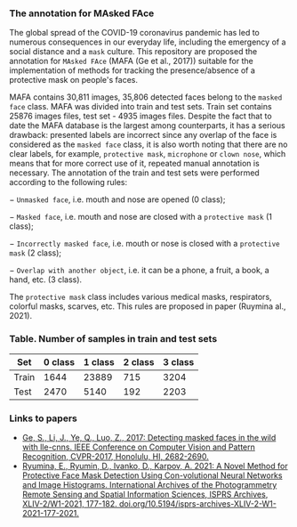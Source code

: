 ### The annotation for MAsked FAce

The global spread of the COVID-19 coronavirus pandemic has led to numerous consequences in our everyday life, including the emergency of a social distance and a ``mask`` culture. This repository are proposed the annotation for ``MAsked FAce`` (MAFA (Ge et al., 2017)) suitable for the implementation of methods for tracking the presence/absence of a protective mask on people's faces.

MAFA contains 30,811 images, 35,806 detected faces belong to the ``masked face`` class.  MAFA was divided into train and test sets. Train set contains 25876 images files, test set - 4935 images files. 
Despite the fact that to date the MAFA database is the largest among counterparts, it has a serious drawback: presented labels are incorrect since any overlap of the face is considered as the ``masked face`` class, it is also worth noting that there are no  clear labels, for example, ``protective mask``, ``microphone`` or  ``clown nose``, which means that for more correct use of it, repeated manual annotation is necessary. The annotation of the train and test sets were performed according to the following rules:

− ``Unmasked face``, i.e. mouth and nose are opened (0 class);

− ``Masked face``, i.e. mouth and nose are closed with a ``protective mask`` (1 class);

− ``Incorrectly masked face``, i.e. mouth or nose is closed with a ``protective mask`` (2 class);

− ``Overlap with another object``, i.e. it can be a phone, a fruit, a book, a hand, etc. (3 class).

The ``protective mask`` class includes various medical masks, respirators, colorful masks, scarves, etc. This rules are proposed in paper (Ruymina al., 2021).

### Table. Number of samples in train and test sets

| Set | 0 class | 1 class | 2 class | 3 class |
| - | ---- | ---- | ---- | ---- |
| Train| 1644| 23889 | 715 | 3204| 
| Test| 2470 | 5140 | 192 | 2203|

### Links to papers

- [Ge, S., Li, J., Ye, Q., Luo, Z., 2017: Detecting masked faces in the wild with lle-cnns. IEEE Conference on Computer Vision and Pattern Recognition, CVPR-2017, Honolulu, HI, 2682-2690.](https://openaccess.thecvf.com/content_cvpr_2017/html/Ge_Detecting_Masked_Faces_CVPR_2017_paper.html)
- [Ryumina, E., Ryumin, D., Ivanko, D., Karpov, A. 2021: A Novel Method for Protective Face Mask Detection Using Con-volutional Neural Networks and Image Histograms. International Archives of the Photogrammetry Remote Sensing and Spatial Information Sciences, ISPRS Archives, XLIV-2/W1-2021, 177-182. doi.org/10.5194/isprs-archives-XLIV-2-W1-2021-177-2021.](https://doi.org/10.5194/isprs-archives-XLIV-2-W1-2021-177-2021)